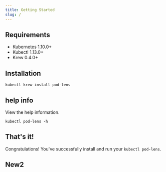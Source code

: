 ```yaml
---
title: Getting Started
slug: /
---
```


## Requirements

- Kubernetes 1.10.0+
- Kubectl 1.13.0+
- Krew 0.4.0+

## Installation

```shell
kubectl krew install pod-lens
```

## help info

View the help information.

```shell
kubectl pod-lens -h
```


## That's it!

Congratulations! You've successfully install and run your `kubectl pod-lens`.

## New2